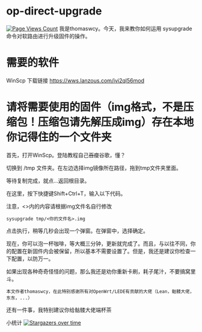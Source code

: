 # op-direct-upgrade
[![Page Views Count](https://badges.toozhao.com/badges/01EXDGR6YMQMV2P89D6WS7EW3Q/green.svg)](https://badges.toozhao.com/stats/01EXDGR6YMQMV2P89D6WS7EW3Q "Get your own page views count badge on badges.toozhao.com")
我是thomaswcy。今天，我来教你如何运用 sysupgrade 命令对软路由进行升级固件的操作。
# 需要的软件
WinScp 下载链接 https://wws.lanzous.com/ivi2ql56mod
# 请将需要使用的固件（img格式，不是压缩包！压缩包请先解压成img）存在本地你记得住的一个文件夹

首先，打开WinScp。登陆教程自己~~百度~~谷歌，懂？

切换到 /tmp 文件夹。在左边选择img镜像所在路径，拖到tmp文件夹里面。

等待复制完成，就点...返回根目录。

在这里，按下快捷键Shift+Ctrl+T，输入以下代码。

注意，<>内的内容请根据img文件名自行修改

```
sysupgrade tmp/<你的文件名>.img
```

点击执行，稍等几秒会出现一个弹窗。在弹窗中，选择确定。

现在，你可以泡一杯咖啡，等大概三分钟，更新就完成了。而且，与以往不同，你的配置在新固件内会被保留，所以基本不需要设置了。但是，我还是建议你检查一下配置，以防万一。

如果出现各种奇奇怪怪的问题，那么我还是劝你重新卡刷，耗子尾汁，不要搞窝里斗。

```
本文作者thomaswcy，在此特别感谢所有对OpenWrt/LEDE有贡献的大佬（Lean，骷髅大佬，东东，...）
```
还有一件事，我特别建议你给骷髅大佬端杯茶

小统计
[![Stargazers over time](https://starchart.cc/thomaswcy/op-direct-upgrade.svg)](https://starchart.cc/thomaswcy/op-direct-upgrade)

